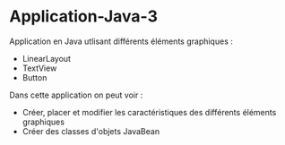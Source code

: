 # Application-Java-3

Application en Java utlisant différents éléments graphiques : 
- LinearLayout
- TextView
- Button

Dans cette application on peut voir :
- Créer, placer et modifier les caractéristiques des différents éléments graphiques
- Créer des classes d'objets JavaBean
